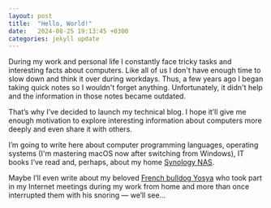 ```yaml
---
layout: post
title:  "Hello, World!"
date:   2024-08-25 19:13:45 +0300
categories: jekyll update
---
```

During my work and personal life I constantly face tricky tasks and interesting facts about computers. Like all of us I don't have enough time to slow down and think it over during workdays. Thus, a few years ago I began taking quick notes so I wouldn't forget anything. Unfortunately, it didn't help and the information in those notes became outdated.

That’s why I’ve decided to launch my technical blog. I hope it’ll give me enough motivation to explore interesting information about computers more deeply and even share it with others.

I’m going to write here about computer programming languages, operating systems (I'm mastering macOS now after switching from Windows), IT books I’ve read and, perhaps, about my home [Synology NAS][nas].

Maybe I’ll even write about my beloved [French bulldog Yosya][yosya] who took part in my Internet meetings during my work from home and more than once interrupted them with his snoring — we’ll see…


[yosya]: https://www.instagram.com/josyafrench
[nas]:   https://www.synology.com/en-global/products/DS423+

